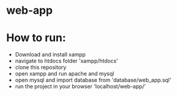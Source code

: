 # web-app
# How to run:
- Download and install xampp
- navigate to htdocs folder 'xampp/htdocs'
- clone this repository
- open xampp and run apache and mysql
- open mysql and import database from 'database/web_app.sql'
- run the project in your browser 'localhost/web-app/'
